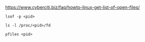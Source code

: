 https://www.cyberciti.biz/faq/howto-linux-get-list-of-open-files/

```
lsof -p <pid>
```

```
ls -l /proc/<pid>/fd
```

```
pfiles <pid>
```
